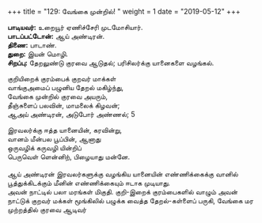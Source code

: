 ﻿+++
title = "129: வேங்கை முன்றில்!  "
weight = 1
date = "2019-05-12"
+++

**பாடியவர்:** உறையூர் ஏணிச்சேரி முடமோசியார்.  
**பாடப்பட்டோன்:** ஆய் அண்டிரன்.  
**திணை:** பாடாண்.  
**துறை:** இயன் மொழி.  
**சிறப்பு:** தேறலுண்டு குரவை ஆடுதல்; பரிசிலர்க்கு யானைகளை வழங்கல்.  
  
குறியிறைக் குரம்பைக் குறவர் மாக்கள்  
வாங்குஅமைப் பழுனிய தேறல் மகிழ்ந்து,  
வேங்கை முன்றில் குரவை அயரும்,  
தீஞ்சுளைப் பலவின், மாமலைக் கிழவன்;  
ஆஅய் அண்டிரன், அடுபோர் அண்ணல்; 5  
  
இரவலர்க்கு ஈத்த யானையின், கரவின்று,  
வானம் மீன்பல பூப்பின், ஆனாது  
ஒருவழிக் கருவழி யின்றிப்  
பெருவெள் ளென்னிற், பிழையாது மன்னே.  
   
ஆய் அண்டிரன் இரவலர்களுக்கு வழங்கிய யானையின் எண்ணிக்கைக்கு வானில் பூத்துக்கிடக்கும் மீனின் எண்ணிக்கையும் ஈடாக முடியாது.  
அவன் நாட்டில் பலா மரங்கள் மிகுதி. குறி-இறைக் குரம்பைகளில் வாழும் அவன் நாட்டுக் குறவர் மக்கள் மூங்கிலில் பழுக்க வைத்த தேறல்-கள்ளைப் பருகி, வேங்கை மர முற்றத்தில் குரவை ஆடிவர்  
